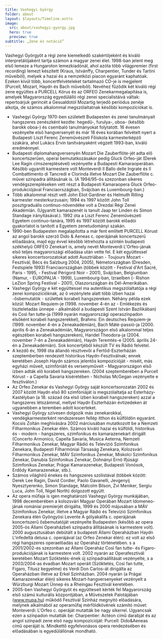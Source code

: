 ```yaml
---
title: Vashegyi György
folder: about
layout: $layouts/Timeline.astro
image:
  src: about/vashegyi-gyorgy.jpg
  hero: true
  preview: true
subtitle: „Zene és notáció”
---
```

Vashegyi Györgyöt a régi zene kiemelkedő szakértõjeként és kiváló interpretálójaként tartja számon a magyar zenei élet. 1998-ban jelent meg első lemeze a Hungaroton lemezkiadónál, ahol azóta több világpremier (first recording) lemezt készített (Kraus, Istvánffy, Charpentier, Tunder és Tartini mûveibõl), melyek a hazai és a nemzetközi piacon egyaránt kaphatóak. Ezeken kívül több, koncertfelvételeket tartalmazó CD-je is megjelent (Purcell, Mozart, Haydn és Bach műveiből). Nevéhez fűződik két kiváló régi zene együttes a PURCELL Kórus és az ORFEO Zenekarmegalapítása is, amelyek Magyarország egyedülálló régi zenei specialistáivá váltak: repertoárjuk gerincét a Gesualdotól Mozartig terjedõ periódus zenéje alkotja, de számos alkalommal megszólaltatnak későbbi kompozíciókat is.

* Vashegyi György 1970-ben született Budapesten és zenei tanulmányait hangszeres zenészként kezdte: hegedû-, furulya-, oboa- (később barokk oboa-) és csembaló tanulmányokat folytatott. 16 évesen vezényelte elsõ hangversenyét és már 18 éves korában felvételt nyert a Budapesti Liszt Ferenc Zeneművészeti Főiskola karmesterképző szakára, ahol Lukács Ervin tanítványaként végzett 1993-ban, kiváló eredménnyel.
* Budapesti diplomahangversenyén Mozart Die Zauberflöte-jét adta elő koncertszerűen, operai bemutatkozásakor pedig Gluck Orfeo-ját (Derek Lee Ragin címszereplésével) vezényelte a Budapesti Kamaraoperában. Később ugyanitt karmestere volt Monteverdi Il Ballo delle Ingrate és Il Combattimento di Tancredi e Clorinda illetve Mozart Die Zauberflöte c. mûvei színpadra állításának is. (A 1994/95-ös szezonban sikeres vendégszerepléseken vett részt a Budapesti Kamaraopera Gluck Orfeo-produkciójával Franciaországban, Svájcban és Luxembourg-ban.)
* Több alkalommal részt vett John Eliot Gardiner és Helmuth Rilling karmester mesterkurzusain; 1994 és 1997 között John Toll posztgraduális continuo-növendéke volt a Drezdai Régi Zenei Akadémián. (Ugyanitt kamarazenét is tanult Jaap ter Linden és Simon Standage irányításával.). 1992 óta a Liszt Ferenc Zeneművészeti Egyetem continuo-tanára, 1995 és 1997 között barokk előadói gyakorlatot is tanított a Egyetem zenetudományi szakán.
* 1990-ben Budapesten megalapította a már fent említett PURCELL Kórust az angol barokk szerzõ Dido & Aeneas c. operájának koncertszerű előadására, majd egy évvel késõbb létrehozta a szintén budapesti székhelyű ORFEO Zenekart is, amely nevét Monteverdi L'Orfeo-jának elsõ teljes magyarországi előadása után vette fel. E két együttessel sikeres koncertsorozatokat adott Ausztriában - Toujours Mozart - Fesztivál, Bécs és Salzburg 2004, 2005), Németországban (Dresden, Festspiele 1993) Franciaországban (többek között - Festival d'Art Sacré, Paris - 1995, - Festival Périgord Noir - 2001), Svájcban, Belgiumban (Namur, - EUROPALIA - 1999), Luxembourg-ban, Izraelben (- Rishon LeZion Spring Festival - 2001), Olaszországban és Dél-Amerikában.
* Vashegyi György e két együttessel ma autentikus megszólaltatója a régi zenei kompozícióknak, az ő vezénylete alatt több ízben hazai -ősbemutatók - születtek korabeli hangszereken. Néhány példa ezek közül: Mozart Requiem-je (1998. november 4-én az - Emlékezés és tiszteletadás ünnepe - alkalmából a budapesti Szent István Bazilikában) és Così fan tutte-ja (1999 nyarán magyarországi operaszínpadon elsõként korabeli hangszerekkel), Brahms: Ein deutsches Requiem-je (1999. november 4-én a Zeneakadémián), Bach Máté-passió-ja (2000. április 6-án a Zeneakadémián, Magyarországon elsõ alkalommal teljes egészében korabeli hangszereken), Handel Theodora-ja (2004. november 7-én a Zeneakadémián), Haydn Teremtés-e (2005. április 24-én a Zeneakadémián). Sok koncertjéből készült TV és Rádió felvétel.
* A kezdő év, 1998 óta állandó résztvevői a Fertőd-Eszterházán szeptemberben rendezett historikus Haydn-Fesztiválnak; ennek keretében Joseph Haydn számos jelentõs kompozícióját - miséit, más egyházi műveit, szimfóniáit és versenyműveit - Magyarországon első ízben adták elõ korabeli hangszereken. (2004 szeptemberében a Purcell Kórust - a Capella Savaria kíséretében - Nicholas McGegan vezényelte e fesztiválon.)
* Az Orfeo Zenekar és Vashegyi György saját koncertsorozatán 2002 és 2007 között Haydn elsõ 80 szimfóniáját is megszólaltatja az Esterházy-Kastélyban (a 18. század óta első ízben korabeli hangszereken) azzal a hangszeres létszámmal, mellyel Haydn Eszterházán évtizedeken át ugyanebben a teremben adott kocerteket.
* Vashegyi György szívesen dolgozik más zenekarokkal, vendégkarmesterként rendszeresen fellép itthon és külföldön egyaránt. Kocsis Zoltán meghívására 2002 márciusában mutatkozott be a Nemzeti Filharmonikus Zenekar élén. Számos kiváló hazai és külföldi, historikus és - modern - hangszeres, szimfonikus és kamarazenekart dirigált (Concerto Armonico, Capella Savaria, Musica Aeterna, Nemzeti Filharmonikus Zenekar, Magyar Rádió és Televízió Szimfonikus Zenekara, Budapesti Filharmóniai Társaság Zenekara, Kolozsvári Filharmonikus Zenekar, MÁV Szimfonikus Zenekar, Miskolci Szimfonikus Zenekar, Danubia Szimfonikus Zenekar, Dohnányi Ernõ Ifjúsági Szimfonikus Zenekar, Prágai Kamarazenekar, Budapesti Vonósok, Erdõdy Kamarazenekar, stb.).
* Számos világhírű énekes és hangszeres szólistával (többek között: Derek Lee Ragin, David Cordier, Paolo Gavanelli, Jevgenyij Nyesztyerenko, Simon Standage, Malcolm Bilson, Zvi Meniker, Sergiu Luca, John Toll, Nigel North) dolgozott együtt.
* Az opera műfaja is igen meghatározó Vashegyi György munkájában, 1998 decemberében a kolozsvári Magyar Operában Mozart Idomeneo-jának romániai premierjét dirigálta, 1999 és 2000 májusában a MÁV Szimfonikus Zenekar, illetve a Magyar Rádió és Televízió Szimfonikus Zenekara élén Gyöngyösi Levente A gólyakalifa c. operájának koncertszerű ősbemutatóját vezényelte Budapesten (késõbb az opera 2005-ös Állami Operaházbeli színpadra állításának is karmestere volt). 2000 augusztusában debütált a budapesti Állami Operaházban Haydn L'infedeltà delusa c. operájával (az Orfeo Zenekar élén): ez volt az első régi hangszeres operaelőadás az Operaház történetében. s a 2001/2002-es szezonban az Állami Operaház Così fan tutte- és Figaro-produkciójának is karmestere volt. 2002 nyarán az Operafesztivál keretében Mozart Szöktetés-ének új színpadraállítását vezényelte, s a 2003/2004-as évadban Mozart operáit (Szöktetés, Così fan tutte, Figaro, Titusz kegyelme) és Verdi Don Carlos-át dirigálta az Operaházban illetve az Erkel Színházban. 2004 nyarán (a Prágai Kamarazenekar élén) sikeres Mozart-hangversenyeket vezényelt a Würzburgi Mozart Ünnep és a Rheingau Fesztivál keretében.
* 2005-ben Vashegyi Györgyöt és együtteseit kérték fel Magyarország első számú kulturális központjában, a Művészetek Palotájában (www.mupa.hu) működő Fesztivál Színház megnyitó előadására, melynek alkalmából az operaműfaj mérföldkövének számító művet: Monteverdi: L'Orfeo c. operáját mutatták be nagy sikerrel. Ugyancsak ezen a színpadon mutatták be: Charpentier: Actéon címû darabját és az angol színpadi zene elsõ nagy kompozícióját: Purcell: Dido&Aeneas című operáját is. Mindkettő egyfelvonásos opera rendezésében és előadásában is egyedülállónak mondható.